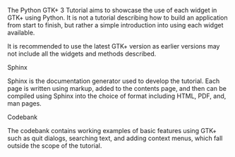 The Python GTK+ 3 Tutorial aims to showcase the use of each widget in GTK+ using Python. It is not a tutorial describing how to build an application from start to finish, but rather a simple introduction into using each widget available.

It is recommended to use the latest GTK+ version as earlier versions may not include all the widgets and methods described.

Sphinx

Sphinx is the documentation generator used to develop the tutorial. Each page is written using markup, added to the contents page, and then can be compiled using Sphinx into the choice of format including HTML, PDF, and, man pages.

Codebank

The codebank contains working examples of basic features using GTK+ such as quit dialogs, searching text, and adding context menus, which fall outside the scope of the tutorial.
